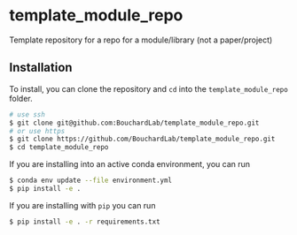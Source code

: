 # template_module_repo
Template repository for a repo for a module/library (not a paper/project)

## Installation
To install, you can clone the repository and `cd` into the `template_module_repo` folder.

```bash
# use ssh
$ git clone git@github.com:BouchardLab/template_module_repo.git
# or use https
$ git clone https://github.com/BouchardLab/template_module_repo.git
$ cd template_module_repo
```

If you are installing into an active conda environment, you can run

```bash
$ conda env update --file environment.yml
$ pip install -e .
```

If you are installing with `pip` you can run

```bash
$ pip install -e . -r requirements.txt
```
